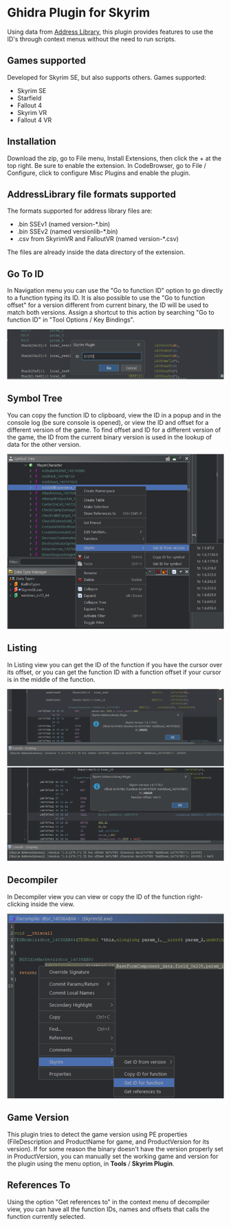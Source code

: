 # Ghidra Plugin for Skyrim

Using data from [Address Library](https://www.nexusmods.com/skyrimspecialedition/mods/32444), this plugin provides features to
use the ID's through context menus without the need to run scripts. 

## Games supported

Developed for Skyrim SE, but also supports others. Games supported:

- Skyrim SE
- Starfield
- Fallout 4
- Skyrim VR
- Fallout 4 VR

## Installation

Download the zip, go to File menu, Install Extensions, then click the + at the top right. Be sure to enable the extension.
In CodeBrowser, go to File / Configure, click to configure Misc Plugins and enable the plugin.

## AddressLibrary file formats supported

The formats supported for address library files are:

- .bin SSEv1 (named version-*.bin)
- .bin SSEv2 (named versionlib-*.bin)
- .csv from SkyrimVR and FalloutVR (named version-*.csv)

The files are already inside the data directory of the extension.

## Go To ID

In Navigation menu you can use the "Go to function ID" option to go directly to a function typing its ID.
It is also possible to use the "Go to function offset" for a version different from current binary, the ID will be used to match both versions.
Assign a shortcut to this action by searching "Go to function ID" in "Tool Options / Key Bindings".

![GoToId](assets/ss-goto.png "GoToId")

## Symbol Tree

You can copy the function ID to clipboard, view the ID in a popup and in the console log (be sure console is opened),
or view the ID and offset for a different version of the game.
To find offset and ID for a different version of the game, the ID from the current binary version is used in the lookup of data for
the other version.

![Symbol Tree](assets/ss-ctxsym.png "Symbol Tree")

## Listing

In Listing view you can get the ID of the function if you have the cursor over its offset, or you can get the function ID with a
function offset if your cursor is in the middle of the function.

![Listing Function](assets/ss-listing1.png "Listing Function")
![Listing Offset](assets/ss-listing2.png "Listing Offset")


## Decompiler

In Decompiler view you can view or copy the ID of the function right-clicking inside the view.

![Decompiler](assets/ss-decompiler.png "Decompiler")

## Game Version

This plugin tries to detect the game version using PE properties (FileDescription and ProductName for game, and ProductVersion for its version).
If for some reason the binary doesn't have the version properly set in ProductVersion, you can manually set the working game and
version for the plugin using the menu option, in **Tools** / **Skyrim Plugin**. 

## References To

Using the option "Get references to" in the context menu of decompiler view, you can have all the function IDs, names and offsets
that calls the function currently selected.
